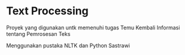 # Text Processing
Proyek yang digunakan untk memenuhi tugas Temu Kembali Informasi tentang Pemrosesan Teks

Menggunakan pustaka NLTK dan Python Sastrawi
